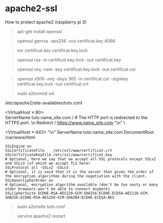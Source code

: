 # apache2-ssl
How to protect apache2 (raspberry pi 3)

> apt-get install openssl

> openssl genrsa -aes256 -out certificat.key 4096

> mv certificat.key certificat.key.lock

> openssl rsa -in certificat.key.lock -out certificat.key

> openssl req -new -key certificat.key.lock -out certificat.csr

> openssl x509 -req -days 365 -in certificat.csr -signkey certificat.key.lock -out certificat.crt

> sudo a2enmod ssl



/etc/apache2/site-availables/tuto.conf



<VirtualHost *:80> \
    ServerName      tuto.name_site.com /
    # The HTTP port is redirected to the HTTPS port. \n
    Redirect        / https://www.name_site.com "\n"
</VirtualHost> \

<VirtualHost *:443> "\n"
    ServerName      tuto.name_site.com
    DocumentRoot    /var/www/html
        
    SSLEngine on
    SSLCertificateFile    /etc/ssl/www/certificat.crt
    SSLCertificateKeyFile /etc/ssl/www/certificat.key
    # Optional, here we say that we accept all SSL protocols except SSLv2 and SSLv3 (of which we accept TLS here)
    SSLProtocol all -SSLv2 -SSLv3
    # Optional, it is said that it is the server that gives the order of the encryption algorithms during the negotiation with the client.
    SSLHonorCipherOrder on
    # Optional, encryption algorithm available (don't be too nasty or many older browsers won't be able to connect anymore)
    SSLCipherSuite ECDHE-RSA-AES128-GCM-SHA256:ECDHE-ECDSA-AES128-GCM-SHA256:ECDHE-RSA-AES256-GCM-SHA384:ECDHE-ECDSA-AES
</VirtualHost>


> sudo a2ensite tuto.conf

> service apache2 restart
